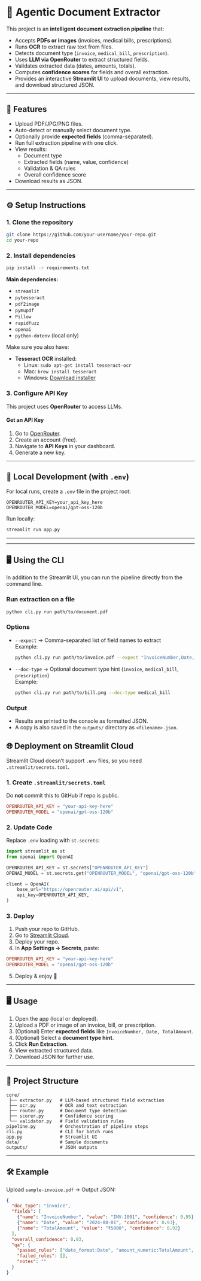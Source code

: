 # 🤖 Agentic Document Extractor

This project is an **intelligent document extraction pipeline** that:
- Accepts **PDFs or images** (invoices, medical bills, prescriptions).
- Runs **OCR** to extract raw text from files.
- Detects document type (`invoice`, `medical_bill`, `prescription`).
- Uses **LLM via OpenRouter** to extract structured fields.
- Validates extracted data (dates, amounts, totals).
- Computes **confidence scores** for fields and overall extraction.
- Provides an interactive **Streamlit UI** to upload documents, view results, and download structured JSON.

---

## 🚀 Features
- Upload PDF/JPG/PNG files.
- Auto-detect or manually select document type.
- Optionally provide **expected fields** (comma-separated).
- Run full extraction pipeline with one click.
- View results:
  - Document type
  - Extracted fields (name, value, confidence)
  - Validation & QA rules
  - Overall confidence score
- Download results as JSON.

---

## ⚙️ Setup Instructions

### 1. Clone the repository
```bash
git clone https://github.com/your-username/your-repo.git
cd your-repo
```

### 2. Install dependencies
```bash
pip install -r requirements.txt
```

**Main dependencies:**
- `streamlit`
- `pytesseract`
- `pdf2image`
- `pymupdf`
- `Pillow`
- `rapidfuzz`
- `openai`
- `python-dotenv` (local only)

Make sure you also have:
- **Tesseract OCR** installed:  
  - Linux: `sudo apt-get install tesseract-ocr`
  - Mac: `brew install tesseract`
  - Windows: [Download installer](https://github.com/UB-Mannheim/tesseract/wiki)

### 3. Configure API Key

This project uses **OpenRouter** to access LLMs.

#### Get an API Key
1. Go to [OpenRouter](https://openrouter.ai/).  
2. Create an account (free).  
3. Navigate to **API Keys** in your dashboard.  
4. Generate a new key.  

---

## 🔐 Local Development (with `.env`)

For local runs, create a `.env` file in the project root:

```
OPENROUTER_API_KEY=your_api_key_here
OPENROUTER_MODEL=openai/gpt-oss-120b
```

Run locally:
```bash
streamlit run app.py
```

---


---

## 🖥️ Using the CLI

In addition to the Streamlit UI, you can run the pipeline directly from the command line.

### Run extraction on a file
```bash
python cli.py run path/to/document.pdf
```

### Options
- `--expect` → Comma-separated list of field names to extract  
  Example:
  ```bash
  python cli.py run path/to/invoice.pdf --expect "InvoiceNumber,Date,TotalAmount"
  ```

- `--doc-type` → Optional document type hint (`invoice`, `medical_bill`, `prescription`)  
  Example:
  ```bash
  python cli.py run path/to/bill.png --doc-type medical_bill
  ```

### Output
- Results are printed to the console as formatted JSON.  
- A copy is also saved in the `outputs/` directory as `<filename>.json`.


## 🌐 Deployment on Streamlit Cloud

Streamlit Cloud doesn’t support `.env` files, so you need `.streamlit/secrets.toml`.

### 1. Create `.streamlit/secrets.toml`
Do **not** commit this to GitHub if repo is public.
```toml
OPENROUTER_API_KEY = "your-api-key-here"
OPENROUTER_MODEL = "openai/gpt-oss-120b"
```

### 2. Update Code
Replace `.env` loading with `st.secrets`:

```python
import streamlit as st
from openai import OpenAI

OPENROUTER_API_KEY = st.secrets["OPENROUTER_API_KEY"]
OPENAI_MODEL = st.secrets.get("OPENROUTER_MODEL", "openai/gpt-oss-120b")

client = OpenAI(
    base_url="https://openrouter.ai/api/v1",
    api_key=OPENROUTER_API_KEY,
)
```

### 3. Deploy
1. Push your repo to GitHub.  
2. Go to [Streamlit Cloud](https://share.streamlit.io/).  
3. Deploy your repo.  
4. In **App Settings → Secrets**, paste:

```toml
OPENROUTER_API_KEY = "your-api-key-here"
OPENROUTER_MODEL = "openai/gpt-oss-120b"
```

5. Deploy & enjoy 🚀  

---

## 🖥️ Usage
1. Open the app (local or deployed).  
2. Upload a PDF or image of an invoice, bill, or prescription.  
3. (Optional) Enter **expected fields** like `InvoiceNumber, Date, TotalAmount`.  
4. (Optional) Select a **document type hint**.  
5. Click **Run Extraction**.  
6. View extracted structured data.  
7. Download JSON for further use.

---

## 📂 Project Structure
```
core/
 ├── extractor.py   # LLM-based structured field extraction
 ├── ocr.py         # OCR and text extraction
 ├── router.py      # Document type detection
 ├── scorer.py      # Confidence scoring
 └── validator.py   # Field validation rules
pipeline.py         # Orchestration of pipeline steps
cli.py              # CLI for batch runs
app.py              # Streamlit UI
data/               # Sample documents
outputs/            # JSON outputs
```

---

## 🛠️ Example
Upload `sample-invoice.pdf` → Output JSON:
```json
{
  "doc_type": "invoice",
  "fields": [
    {"name": "InvoiceNumber", "value": "INV-1001", "confidence": 0.95},
    {"name": "Date", "value": "2024-08-01", "confidence": 0.93},
    {"name": "TotalAmount", "value": "₹5000", "confidence": 0.92}
  ],
  "overall_confidence": 0.93,
  "qa": {
    "passed_rules": ["date_format:Date", "amount_numeric:TotalAmount", "totals_match"],
    "failed_rules": [],
    "notes": ""
  }
}
```
